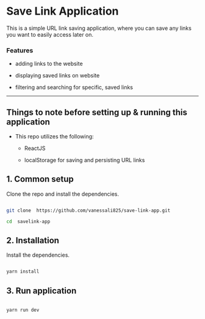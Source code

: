 # Save Link Application
This is a simple URL link saving application, where you can save any links you want to easily access later on.

### Features

- adding links to the website

- displaying saved links on website

- filtering and searching for specific, saved links

---

## Things to note before setting up & running this application

- This repo utilizes the following:

    - ReactJS

    - localStorage for saving and persisting URL links

## 1. Common setup

Clone the repo and install the dependencies.

```bash

git clone  https://github.com/vanessali825/save-link-app.git

cd  savelink-app

```

## 2. Installation

Install the dependencies.

```bash

yarn install

```

## 3. Run application

``` bash

yarn run dev

```

